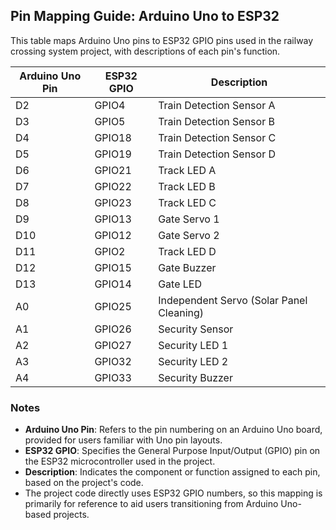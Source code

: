 ## Pin Mapping Guide: Arduino Uno to ESP32

This table maps Arduino Uno pins to ESP32 GPIO pins used in the railway crossing system project, with descriptions of each pin's function.

| Arduino Uno Pin | ESP32 GPIO | Description                     |
|-----------------|------------|---------------------------------|
| D2              | GPIO4      | Train Detection Sensor A        |
| D3              | GPIO5      | Train Detection Sensor B        |
| D4              | GPIO18     | Train Detection Sensor C        |
| D5              | GPIO19     | Train Detection Sensor D        |
| D6              | GPIO21     | Track LED A                     |
| D7              | GPIO22     | Track LED B                     |
| D8              | GPIO23     | Track LED C                     |
| D9              | GPIO13     | Gate Servo 1                    |
| D10             | GPIO12     | Gate Servo 2                    |
| D11             | GPIO2      | Track LED D                     |
| D12             | GPIO15     | Gate Buzzer                     |
| D13             | GPIO14     | Gate LED                        |
| A0              | GPIO25     | Independent Servo (Solar Panel Cleaning) |
| A1              | GPIO26     | Security Sensor                 |
| A2              | GPIO27     | Security LED 1                  |
| A3              | GPIO32     | Security LED 2                  |
| A4              | GPIO33     | Security Buzzer                 |

### Notes
- **Arduino Uno Pin**: Refers to the pin numbering on an Arduino Uno board, provided for users familiar with Uno pin layouts.
- **ESP32 GPIO**: Specifies the General Purpose Input/Output (GPIO) pin on the ESP32 microcontroller used in the project.
- **Description**: Indicates the component or function assigned to each pin, based on the project's code.
- The project code directly uses ESP32 GPIO numbers, so this mapping is primarily for reference to aid users transitioning from Arduino Uno-based projects.

